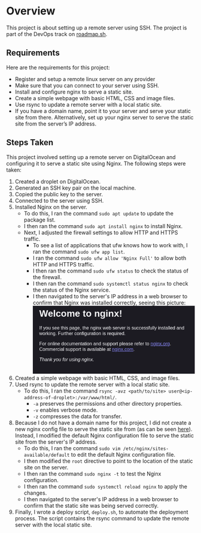 # Overview

This project is about setting up a remote server using SSH. The project is part of the DevOps track on [roadmap.sh](https://roadmap.sh).

## Requirements

Here are the requirements for this project:

- Register and setup a remote linux server on any provider
- Make sure that you can connect to your server using SSH.
- Install and configure nginx to serve a static site.
- Create a simple webpage with basic HTML, CSS and image files.
- Use rsync to update a remote server with a local static site.
- If you have a domain name, point it to your server and serve your static site from there. Alternatively, set up your nginx server to serve the static site from the server’s IP address.

## Steps Taken

This project involved setting up a remote server on DigitalOcean and configuring it to serve a static site using Nginx. The following steps were taken:

1. Created a droplet on DigitalOcean.
2. Generated an SSH key pair on the local machine.
3. Copied the public key to the server.
4. Connected to the server using SSH.
5. Installed Nginx on the server.
   - To do this, I ran the command `sudo apt update` to update the package list.
   - I then ran the command `sudo apt install nginx` to install Nginx.
   - Next, I adjusted the firewall settings to allow HTTP and HTTPS traffic.
     - To see a list of applications that ufw knows how to work with, I ran the command `sudo ufw app list`.
     - I ran the command `sudo ufw allow 'Nginx Full'` to allow both HTTP and HTTPS traffic.
     - I then ran the command `sudo ufw status` to check the status of the firewall.
     - I then ran the command `sudo systemctl status nginx` to check the status of the Nginx service.
     - I then navigated to the server's IP address in a web browser to confirm that Nginx was installed correctly, seeing this picture: <img src="./img/nginx.png" />
6. Created a simple webpage with basic HTML, CSS, and image files.
7. Used rsync to update the remote server with a local static site.
   - To do this, I ran the command `rsync -avz <path/to/site> user@<ip-address-of-droplet>:/var/www/html/`.
     - `-a` preserves the permissions and other directory properties.
     - `-v` enables verbose mode.
     - `-z` compresses the data for transfer.
8. Because I do not have a domain name for this project, I did not create a new nginx config file to serve the static site from (as can be seen [here](https://www.digitalocean.com/community/tutorials/how-to-install-nginx-on-ubuntu-20-04#step-5-setting-up-server-blocks-recommended)). Instead, I modified the default Nginx configuration file to serve the static site from the server's IP address.
   - To do this, I ran the command `sudo vim /etc/nginx/sites-available/default` to edit the default Nginx configuration file.
   - I then modified the `root` directive to point to the location of the static site on the server.
   - I then ran the command `sudo nginx -t` to test the Nginx configuration.
   - I then ran the command `sudo systemctl reload nginx` to apply the changes.
   - I then navigated to the server's IP address in a web browser to confirm that the static site was being served correctly.
9. Finally, I wrote a deploy script, `deploy.sh`, to automate the deployment process. The script contains the rsync command to update the remote server with the local static site.
